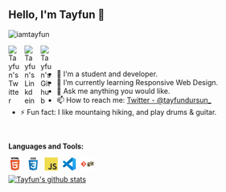 ## Hello, I'm Tayfun 👋

<p align="left"> <img src="https://komarev.com/ghpvc/?username=tayfundursun&label=Views&color=blue&style=plastic" alt="iamtayfun" /> </p>

<a href="https://twitter.com/tayfundursun_">
  <img align="left" alt="Tayfun's Twitter" width="22px" style="margin-right: 10px;" src="https://cdn.jsdelivr.net/npm/simple-icons@v3/icons/twitter.svg" />
</a>
<a href="https://linkedin.com/in/tayfundursun">
  <img align="left" alt="Tayfun's Linkdein" width="22px" style="margin-right: 10px;" src="https://cdn.jsdelivr.net/npm/simple-icons@v3/icons/linkedin.svg" />
</a>
<a href="https://github.com/tayfundursun">
  <img align="left" alt="Tayfun's Github" width="22px" style="margin-right: 10px;" src="https://cdn.jsdelivr.net/npm/simple-icons@v3/icons/github.svg" />
</a>

<br/>
<br/>

- 👨 I'm a student and developer.
- 🔭 I’m currently learning Responsive Web Design.
- 💬 Ask me anything you would like.
- 📫 How to reach me: [Twitter - @tayfundursun_](https://twitter.com/tayfundursun_)
- ⚡ Fun fact: I like mountaing hiking, and play drums & guitar.

<br/>

**Languages and Tools:**  

<img style="margin-right: 10px;" align="left" alt="HTML5" width="26px" src="https://raw.githubusercontent.com/github/explore/80688e429a7d4ef2fca1e82350fe8e3517d3494d/topics/html/html.png"/>
<img style="margin-right: 10px;" align="left" alt="CSS3" width="26px" src="https://raw.githubusercontent.com/github/explore/80688e429a7d4ef2fca1e82350fe8e3517d3494d/topics/css/css.png"/>
<img style="margin-right: 10px;" align="left" alt="JavaScript" width="26px" src="https://raw.githubusercontent.com/github/explore/80688e429a7d4ef2fca1e82350fe8e3517d3494d/topics/javascript/javascript.png"/>
<img style="margin-right: 10px;" align="left" alt="Visual Studio Code" width="26px" src="https://raw.githubusercontent.com/github/explore/80688e429a7d4ef2fca1e82350fe8e3517d3494d/topics/visual-studio-code/visual-studio-code.png"/>
<img style="margin-right: 10px;" align="left" alt="Git" width="26px" src="https://raw.githubusercontent.com/github/explore/80688e429a7d4ef2fca1e82350fe8e3517d3494d/topics/git/git.png"/>
   

<br/>
<br/>

<a href="https://github.com/tayfun">
 <img align="center" src="https://github-readme-stats.vercel.app/api?username=tayfundursun&show_icons=true&theme=light&line_height=27" alt="Tayfun's github stats"/>
</a>
